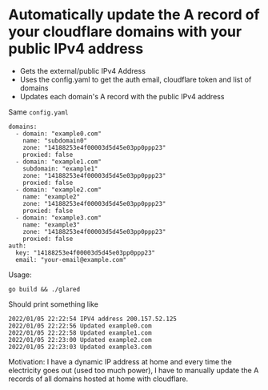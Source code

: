 # Automatically update the A record of your cloudflare domains with your public IPv4 address

- Gets the external/public IPv4 Address
- Uses the config.yaml to get the auth email, cloudflare token and list of
  domains
- Updates each domain's A record with the public IPv4 address

Same `config.yaml`

```
domains:
  - domain: "example0.com"
    name: "subdomain0"
    zone: "14188253e4f00003d5d45e03pp0ppp23"
    proxied: false
  - domain: "example1.com"
    subdomain: "example1"
    zone: "14188253e4f00003d5d45e03pp0ppp23"
    proxied: false
  - domain: "example2.com"
    name: "example2"
    zone: "14188253e4f00003d5d45e03pp0ppp23"
    proxied: false
  - domain: "example3.com"
    name: "example3"
    zone: "14188253e4f00003d5d45e03pp0ppp23"
    proxied: false
auth:
  key: "14188253e4f00003d5d45e03pp0ppp23"
  email: "your-email@example.com"
```

Usage:

`go build && ./glared`

Should print something like

```
2022/01/05 22:22:54 IPV4 address 200.157.52.125
2022/01/05 22:22:56 Updated example0.com
2022/01/05 22:22:58 Updated example1.com
2022/01/05 22:23:00 Updated example2.com
2022/01/05 22:23:03 Updated example3.com
```

Motivation: I have a dynamic IP address at home and every time the electricity
goes out (used too much power), I have to manually update the A records of all
domains hosted at home with cloudflare.
